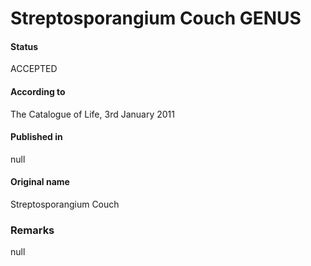 # Streptosporangium Couch GENUS

#### Status
ACCEPTED

#### According to
The Catalogue of Life, 3rd January 2011

#### Published in
null

#### Original name
Streptosporangium Couch

### Remarks
null